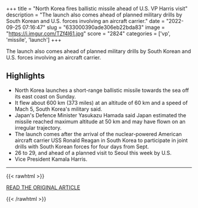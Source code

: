 +++
title = "North Korea fires ballistic missile ahead of U.S. VP Harris visit"
description = "The launch also comes ahead of planned military drills by South Korean and U.S. forces involving an aircraft carrier."
date = "2022-09-25 07:16:47"
slug = "633000390ade306eb22bda83"
image = "https://i.imgur.com/TZf4I61.jpg"
score = "2824"
categories = ['vp', 'missile', 'launch']
+++

The launch also comes ahead of planned military drills by South Korean and U.S. forces involving an aircraft carrier.

## Highlights

- North Korea launches a short-range ballistic missile towards the sea off its east coast on Sunday.
- It flew about 600 km (373 miles) at an altitude of 60 km and a speed of Mach 5, South Korea's military said.
- Japan's Defence Minister Yasukazu Hamada said Japan estimated the missile reached maximum altitude at 50 km and may have flown on an irregular trajectory.
- The launch comes after the arrival of the nuclear-powered American aircraft carrier USS Ronald Reagan in South Korea to participate in joint drills with South Korean forces for four days from Sept.
- 26 to 29, and ahead of a planned visit to Seoul this week by U.S.
- Vice President Kamala Harris.

---

{{< rawhtml >}}
  <p class="article-category">
    <a target="_blank" href="https://www.reuters.com/world/asia-pacific/nkorea-fires-ballistic-missile-skorea-military-2022-09-24/">READ THE ORIGINAL ARTICLE</a>
  </p>
{{< /rawhtml >}}
